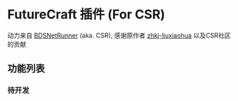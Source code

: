 # FutureCraft 插件 (For CSR)

动力来自 [BDSNetRunner](https://github.com/zhkj-liuxiaohua/BDSNetRunner) (aka. CSR), 感谢原作者 [zhkj-liuxiaohua](https://github.com/zhkj-liuxiaohua) 以及CSR社区的贡献

## 功能列表

### 待开发